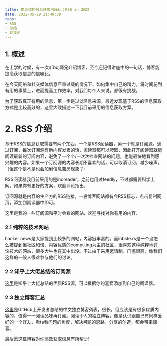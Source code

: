 ```yaml
---
title: 提高你的信息获取信噪比：RSS in 2022
date: 2022-05-29 21:49:39
tags:
- RSS
- 总结
- 非技术
---
```

## 1. 概述
在上学的时候，有一次听boj师兄介绍博客，至今还记得讲座中的一句话，博客能提高获取信息的信噪比。

在今天网络和社交媒体信息严重过载的情况下，如何集中自己的精力，将时间花到有用的事情上，进而提高工作效率，对我们每个人来说，都很有挑战。

为了获取真正有用的信息，第一步是过滤信息来源。最近发现基于RSS的信息获取方式是比较高效的，这里大致描述一下我目前采用的信息获取方案。
<!--more-->

# 2. RSS 介绍
基于RSS的信息获取需要有两个东西，一个是RSS阅读器，另一个就是订阅源。通过订阅，每次订阅源有新内容发表的话，阅读器都可以爬取，因此打开阅读器就能阅读最新的订阅内容，避免了一个个/一次次检查网站的问题，也能最快地看到感兴趣的内容。如果一个订阅源的内容长期不喜欢的话，可以取消订阅，减少噪声。（但这个是不是也会加剧信息茧房现象？)

RSS阅读器我目前采用的是inoreader，之前也用过feedly，不过都需要科学上网。如果你有更好的方案，欢迎评论指出。

订阅源就是内容的生产方的RSS链接，一般博客网站都有会RSS标志，点击复制网页，添加到阅读器中即可。

这里是我的一些订阅源和平时会看的网站，欢迎寻找对你有用的内容.

### 2.1 纯粹的技术网站
hacker news是大家提到比较多的网站，内容挺丰富的。而lobste.rs是一个没怎么被提到但社区和谐、内容优质的computing为主的社区，很喜欢这种纯粹地讨论技术的网站，很多大牛也在其中出没。不过由于采用邀请制，门槛很高，像我们这样的一般人很难参与他们的讨论。

### 2.2 知乎上大佬总结的订阅源
[这里](https://zhuanlan.zhihu.com/p/472781319)是知乎上大佬总结的优质RSS源，可以根据你的喜爱添加到自己的阅读器。

### 2.3 独立博客汇总
[这里](https://github.com/timqian/chinese-independent-blogs)是GitHub上开发者总结的中文独立博客列表，很长，但应该是有很多优质内容的，值得一一阅读品味再订阅。阅读个人的独立博客，像是认识跟自己有同样爱好的一个好友，看ta看问题的角度，解决问题的思路，分享的创造，都会带来惊喜。

最后愿这篇博客对你高效获取信息有所帮助!
